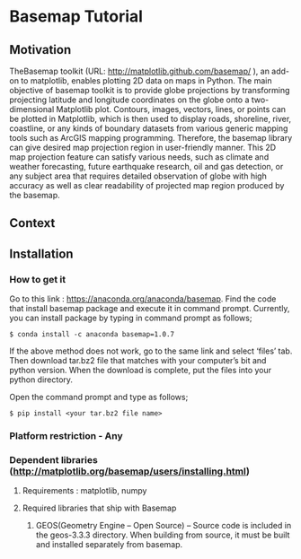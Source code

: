 # Basemap Tutorial

## Motivation
TheBasemap toolkit (URL: http://matplotlib.github.com/basemap/ ), an add-on to matplotlib, enables plotting 2D data on maps in Python. 
The main objective of basemap toolkit is to provide globe projections by transforming projecting latitude and longitude coordinates on the globe onto a two-dimensional Matplotlib plot. 
Contours, images, vectors, lines, or points can be plotted in Matplotlib, which is then used to display roads, shoreline, river, coastline, or any kinds of boundary datasets from various generic mapping tools such as ArcGIS mapping programming.
Therefore, the basemap library can give desired map projection region in user-friendly manner. 
This 2D map projection feature can satisfy various needs, such as climate and weather forecasting, future earthquake research, oil and gas detection, or any subject area that requires detailed observation of globe with high accuracy as well as clear readability of projected map region produced by the basemap.


## Context


## Installation

### How to get it
Go to this link : https://anaconda.org/anaconda/basemap. 
Find the code that install basemap package and execute it in command prompt. 
Currently, you can install package by typing in command prompt as follows;

    $ conda install -c anaconda basemap=1.0.7

If the above method does not work, go to the same link and select ‘files’ tab. Then download tar.bz2 file that matches with your computer’s bit and python version. When the download is complete, put the files into your python directory.

Open the command prompt and type as follows;

    $ pip install <your tar.bz2 file name>

### Platform restriction - Any

### Dependent libraries (http://matplotlib.org/basemap/users/installing.html)
1. Requirements : matplotlib, numpy
2. Required libraries that ship with Basemap

    1) GEOS(Geometry Engine – Open Source) – Source code is included in the geos-3.3.3 directory. When building from source, it  must be built and installed separately from basemap.
